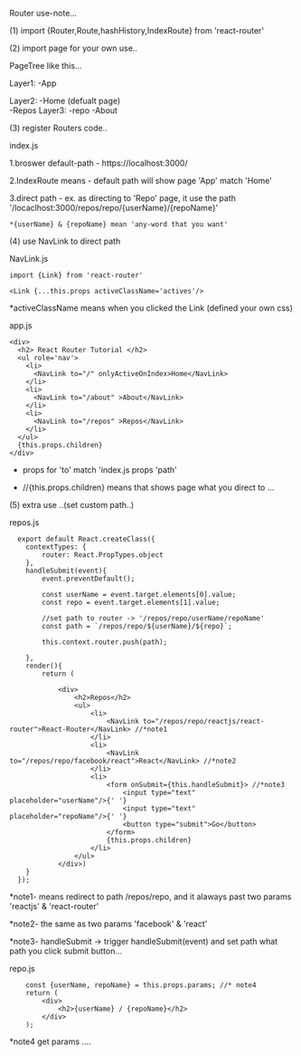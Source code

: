 Router use-note...

(1) import {Router,Route,hashHistory,IndexRoute} from 'react-router'

(2) import page for your own use..
  
  PageTree like this...
  
  Layer1:
  -App
  
  Layer2:
    -Home (defualt page)  
    -Repos
      Layer3:
      -repo
    -About
   
(3) register Routers code..

  index.js
  
  1.broswer default-path - https://localhost:3000/
  
  2.IndexRoute means - default path will show page 'App' match 'Home'
  
  3.direct path - ex. as directing to 'Repo' page, it use the path '/locaclhost:3000/repos/repo/{userName}/{repoName}'
  
    *{userName} & {repoName} mean 'any-word that you want'
  
  <Router history = {hashHistory}>
    <Route path="/" component={App}>
      <IndexRoute component={Home}/>
      <Route path="repos" component={Repos}>
        <Route path="repo/:userName/:repoName" component={Repo}/>
      </Route>
      <Route path="about" component={About}/>
    </Route>
  </Router>
  
(4) use NavLink to direct path
  
  NavLink.js
  
    import {Link} from 'react-router'
  
    <Link {...this.props activeClassName='actives'/>
  
  *activeClassName means when you clicked the Link (defined your own css)
    
  app.js
   
    <div>
      <h2> React Router Tutorial </h2>
      <ul role='nav'>
        <li>
          <NavLink to="/" onlyActiveOnIndex>Home</NavLink>
        </li>
        <li>
          <NavLink to="/about" >About</NavLink>
        </li>
        <li>
          <NavLink to="/repos" >Repos</NavLink>
        </li>
      </ul>
      {this.props.children}
    </div>
    
  * props for 'to' match 'index.js props 'path'
  
  * //{this.props.children} means that shows page what you direct to ...
  

(5) extra use ..(set custom path..)
  
  repos.js
  
      export default React.createClass({
        contextTypes: {
            router: React.PropTypes.object
        },
        handleSubmit(event){
            event.preventDefault();

            const userName = event.target.elements[0].value;
            const repo = event.target.elements[1].value;

            //set path to router -> '/repos/repo/userName/repoName'
            const path = `/repos/repo/${userName}/${repo}`;

            this.context.router.push(path);

        },
        render(){
            return (

                <div>
                    <h2>Repos</h2>
                    <ul>
                        <li>
                            <NavLink to="/repos/repo/reactjs/react-router">React-Router</NavLink> //*note1
                        </li>
                        <li>
                            <NavLink to="/repos/repo/facebook/react">React</NavLink> //*note2
                        </li>
                        <li>
                            <form onSubmit={this.handleSubmit}> //*note3
                                <input type="text" placeholder="userName"/>{' '}
                                <input type="text" placeholder="repoName"/>{' '}
                                <button type="submit">Go</button>
                            </form>
                            {this.props.children}
                        </li>
                    </ul>
                </div>)
        }
      });
   
  
  *note1- means redirect to path /repos/repo, and it alaways past two params 'reactjs' & 'react-router'
  
  *note2- the same as two params 'facebook' & 'react'
  
  *note3- handleSubmit -> trigger handleSubmit(event) and set path what path you click submit button...
  
  repo.js
  
        const {userName, repoName} = this.props.params; //* note4
        return (
            <div>
                <h2>{userName} / {repoName}</h2>
            </div>
        );
  
  *note4 get params ....
  
  
  
  
  
    
  
